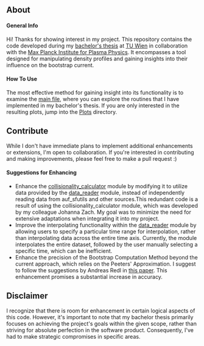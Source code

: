 ## About

#### General Info

Hi! Thanks for showing interest in my project. This repository contains the code developed during my [bachelor's thesis](/Ressources/BachelorThesis_Lechner_Samuel.pdf) at [TU Wien](https://www.tuwien.at/en/) in collaboration with the [Max Planck Institute for Plasma Physics](https://www.ipp.mpg.de/en). It encompasses a tool designed for manipulating density profiles and gaining insights into their influence on the bootstrap current.

#### How To Use

The most effective method for gaining insight into its functionality is to examine the [main file](main.py), where you can explore the routines that I have implemented in my bachelor's thesis. If you are only interested in the resulting plots, jump into the [Plots](Plots/) directory.

## Contribute

While I don't have immediate plans to implement additional enhancements or extensions, I'm open to collaboration. If you're interested in contributing and making improvements, please feel free to make a pull request :)

#### Suggestions for Enhancing
* Enhance the [collisionality_calculator](collisionality_calculator.py) module by modifying it to utilize data provided by the [data_reader](data_reader.py) module, instead of independently reading data from auf_sfutils and other sources.This redundant code is a result of using the collisionality_calculator module, which was developed by my colleague Johanna Zach. My goal was to minimize the need for extensive adaptations when integrating it into my project.
* Improve the interpolating functionality within the [data_reader](data_reader.py) module by allowing users to specify a particular time range for interpolation, rather than interpolating data across the entire time axis. Currently, the module interpolates the entire dataset, followed by the user manually selecting a specific time, which can be inefficient.
* Enhance the precision of the Bootstrap Computation Method beyond the current approach, which relies on the Peeters' Approximation. I suggest to follow the suggestions by Andreas Redl in [this paper](https://pubs.aip.org/aip/pop/article-abstract/28/2/022502/124727/A-new-set-of-analytical-formulae-for-the?redirectedFrom=PDF). This enhancement promises a substantial increase in accuracy.

## Disclaimer

I recognize that there is room for enhancement in certain logical aspects of this code. However, it's important to note that my bachelor thesis primarily focuses on achieving the project's goals within the given scope, rather than striving for absolute perfection in the software product. Consequently, I've had to make strategic compromises in specific areas.
